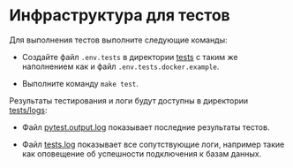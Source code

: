 # Инфраструктура для тестов

Для выполнения тестов выполните следующие команды:

- Создайте файл `.env.tests` в директории [tests](/tests) с таким же наполнением как и файл `.env.tests.docker.example`.

- Выполните команду `make test`.

Результаты тестирования и логи будут доступны в директории [tests/logs](/tests/logs/):

- Файл [pytest.output.log](/tests/logs/pytest.output.log) показывает последние результаты тестов.

- Файл [tests.log](/tests/logs/tests.log) показывает все сопутствующие логи, например такие как оповещение об успешности подключения к базам данных.
